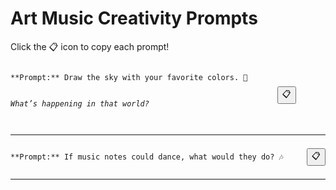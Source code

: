 # Art Music Creativity Prompts

Click the 📋 icon to copy each prompt!

<div style='display: flex; justify-content: space-between; align-items: center;'>
<pre><code id='prompt-0'>**Prompt:** Draw the sky with your favorite colors. 🌈

*What’s happening in that world?*</code></pre>
<button onclick="navigator.clipboard.writeText(document.getElementById('prompt-0').innerText)">📋</button>
</div>

---

<div style='display: flex; justify-content: space-between; align-items: center;'>
<pre><code id='prompt-1'>**Prompt:** If music notes could dance, what would they do? 🎶</code></pre>
<button onclick="navigator.clipboard.writeText(document.getElementById('prompt-1').innerText)">📋</button>
</div>

---

